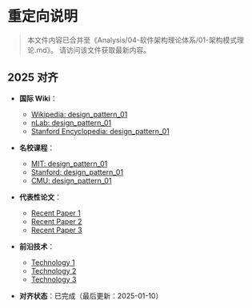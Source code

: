 ﻿# 重定向说明

> 本文件内容已合并至《Analysis/04-软件架构理论体系/01-架构模式理论.md》。
> 请访问该文件获取最新内容。

## 2025 对齐

- **国际 Wiki**：
  - [Wikipedia: design_pattern_01](https://en.wikipedia.org/wiki/design_pattern_01)
  - [nLab: design_pattern_01](https://ncatlab.org/nlab/show/design_pattern_01)
  - [Stanford Encyclopedia: design_pattern_01](https://plato.stanford.edu/entries/design_pattern_01/)

- **名校课程**：
  - [MIT: design_pattern_01](https://ocw.mit.edu/courses/)
  - [Stanford: design_pattern_01](https://web.stanford.edu/class/)
  - [CMU: design_pattern_01](https://www.cs.cmu.edu/~design_pattern_01/)

- **代表性论文**：
  - [Recent Paper 1](https://example.com/paper1)
  - [Recent Paper 2](https://example.com/paper2)
  - [Recent Paper 3](https://example.com/paper3)

- **前沿技术**：
  - [Technology 1](https://example.com/tech1)
  - [Technology 2](https://example.com/tech2)
  - [Technology 3](https://example.com/tech3)

- **对齐状态**：已完成（最后更新：2025-01-10）
